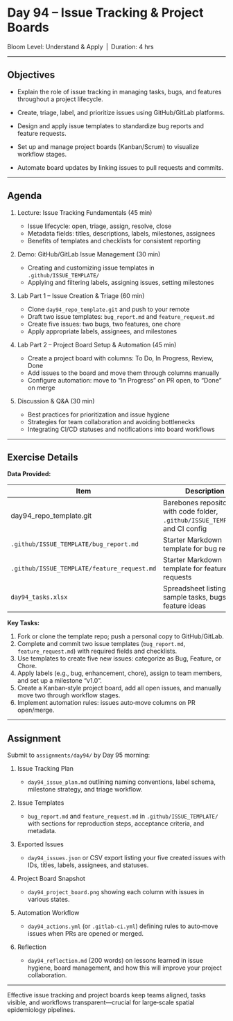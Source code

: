 # **Day 94 – Issue Tracking & Project Boards**
  
Bloom Level: Understand & Apply | Duration: 4 hrs  

---  

## Objectives  

- Explain the role of issue tracking in managing tasks, bugs, and features throughout a project lifecycle.  

- Create, triage, label, and prioritize issues using GitHub/GitLab platforms.  

- Design and apply issue templates to standardize bug reports and feature requests.  

- Set up and manage project boards (Kanban/Scrum) to visualize workflow stages.  

- Automate board updates by linking issues to pull requests and commits.  

---  

## Agenda  

1. Lecture: Issue Tracking Fundamentals (45 min)  
   - Issue lifecycle: open, triage, assign, resolve, close  
   - Metadata fields: titles, descriptions, labels, milestones, assignees  
   - Benefits of templates and checklists for consistent reporting  

2. Demo: GitHub/GitLab Issue Management (30 min)  
   - Creating and customizing issue templates in `.github/ISSUE_TEMPLATE/`  
   - Applying and filtering labels, assigning issues, setting milestones  

3. Lab Part 1 – Issue Creation & Triage (60 min)  
   - Clone `day94_repo_template.git` and push to your remote  
   - Draft two issue templates: `bug_report.md` and `feature_request.md`  
   - Create five issues: two bugs, two features, one chore  
   - Apply appropriate labels, assignees, and milestones  

4. Lab Part 2 – Project Board Setup & Automation (45 min)  
   - Create a project board with columns: To Do, In Progress, Review, Done  
   - Add issues to the board and move them through columns manually  
   - Configure automation: move to “In Progress” on PR open, to “Done” on merge  

5. Discussion & Q&A (30 min)  
   - Best practices for prioritization and issue hygiene  
   - Strategies for team collaboration and avoiding bottlenecks  
   - Integrating CI/CD statuses and notifications into board workflows  

---  

## Exercise Details  

**Data Provided:**  

| Item                                  | Description                                                  |
|---------------------------------------|--------------------------------------------------------------|
| day94_repo_template.git               | Barebones repository with code folder, `.github/ISSUE_TEMPLATE/`, and CI config |
| `.github/ISSUE_TEMPLATE/bug_report.md`| Starter Markdown template for bug reports                    |
| `.github/ISSUE_TEMPLATE/feature_request.md` | Starter Markdown template for feature requests           |
| `day94_tasks.xlsx`                    | Spreadsheet listing sample tasks, bugs, and feature ideas    |

**Key Tasks:**  

1. Fork or clone the template repo; push a personal copy to GitHub/GitLab.  
2. Complete and commit two issue templates (`bug_report.md`, `feature_request.md`) with required fields and checklists.  
3. Use templates to create five new issues: categorize as Bug, Feature, or Chore.  
4. Apply labels (e.g., bug, enhancement, chore), assign to team members, and set up a milestone “v1.0”.  
5. Create a Kanban‐style project board, add all open issues, and manually move two through workflow stages.  
6. Implement automation rules: issues auto‐move columns on PR open/merge.  

---  

## Assignment  

Submit to `assignments/day94/` by Day 95 morning:  

1. Issue Tracking Plan  
   - `day94_issue_plan.md` outlining naming conventions, label schema, milestone strategy, and triage workflow.  

2. Issue Templates  
   - `bug_report.md` and `feature_request.md` in `.github/ISSUE_TEMPLATE/` with sections for reproduction steps, acceptance criteria, and metadata.  

3. Exported Issues  
   - `day94_issues.json` or CSV export listing your five created issues with IDs, titles, labels, assignees, and statuses.  

4. Project Board Snapshot  
   - `day94_project_board.png` showing each column with issues in various states.  

5. Automation Workflow  
   - `day94_actions.yml` (or `.gitlab-ci.yml`) defining rules to auto‐move issues when PRs are opened or merged.  

6. Reflection  
   - `day94_reflection.md` (200 words) on lessons learned in issue hygiene, board management, and how this will improve your project collaboration.  

---  

Effective issue tracking and project boards keep teams aligned, tasks visible, and workflows transparent—crucial for large‐scale spatial epidemiology pipelines.
